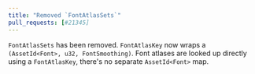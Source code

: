 ```yaml
---
title: "Removed `FontAtlasSets`"
pull_requests: [#21345]
---
```


`FontAtlasSets` has been removed. `FontAtlasKey` now wraps a `(AssetId<Font>, u32, FontSmoothing)`.
Font atlases are looked up directly using a `FontAtlasKey`, there's no separate `AssetId<Font>` map.
